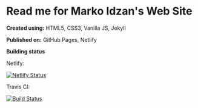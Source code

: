 # Read me for Marko Idzan's Web Site

**Created using:** HTML5, CSS3, Vanilla JS, Jekyll

**Published on:** GitHub Pages, Netlify

**Building status**

Netlify:

[![Netlify Status](https://api.netlify.com/api/v1/badges/4dd28b0f-66b0-45b1-a19e-75cabb0e6b55/deploy-status)](https://app.netlify.com/sites/idzan/deploys)

Travis CI:

[![Build Status](https://travis-ci.org/idzan/idzan.github.io.svg?branch=master)](https://travis-ci.org/idzan/idzan.github.io)